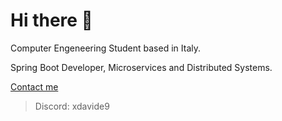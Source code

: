 # Hi there 👋

Computer Engeneering Student based in Italy.

Spring Boot Developer, Microservices and Distributed Systems. 

<a href="https://www.linktr.ee/xdavide99"> Contact me </a>

> Discord: xdavide9
